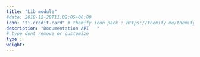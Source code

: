 ```yaml
---
title: "Lib module"
#date: 2018-12-28T11:02:05+06:00
icon: "ti-credit-card" # themify icon pack : https://themify.me/themify-icons
description: "Documentation API   "
# type dont remove or customize
type :
weight:
---
```

